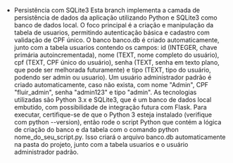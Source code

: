 - Persistência com SQLite3
Esta branch implementa a camada de persistência de dados da aplicação utilizando Python e SQLite3 como banco de dados local. O foco principal é a criação e manipulação da tabela de usuarios, permitindo autenticação básica e cadastro com validação de CPF único. O banco banco.db é criado automaticamente, junto com a tabela usuarios contendo os campos: id (INTEGER, chave primária autoincrementada), nome (TEXT, nome completo do usuário), cpf (TEXT, CPF único do usuário), senha (TEXT, senha em texto plano, que pode ser melhorada futuramente) e tipo (TEXT, tipo do usuário, podendo ser admin ou usuario). Um usuário administrador padrão é criado automaticamente, caso não exista, com nome "Admin", CPF "fluir_admin", senha "admin123" e tipo "admin". As tecnologias utilizadas são Python 3.x e SQLite3, que é um banco de dados local embutido, com possibilidade de integração futura com Flask. Para executar, certifique-se de que o Python 3 esteja instalado (verifique com python --version), então rode o script Python que contém a lógica de criação do banco e da tabela com o comando python nome_do_seu_script.py. Isso criará o arquivo banco.db automaticamente na pasta do projeto, junto com a tabela usuarios e o usuário administrador padrão.

